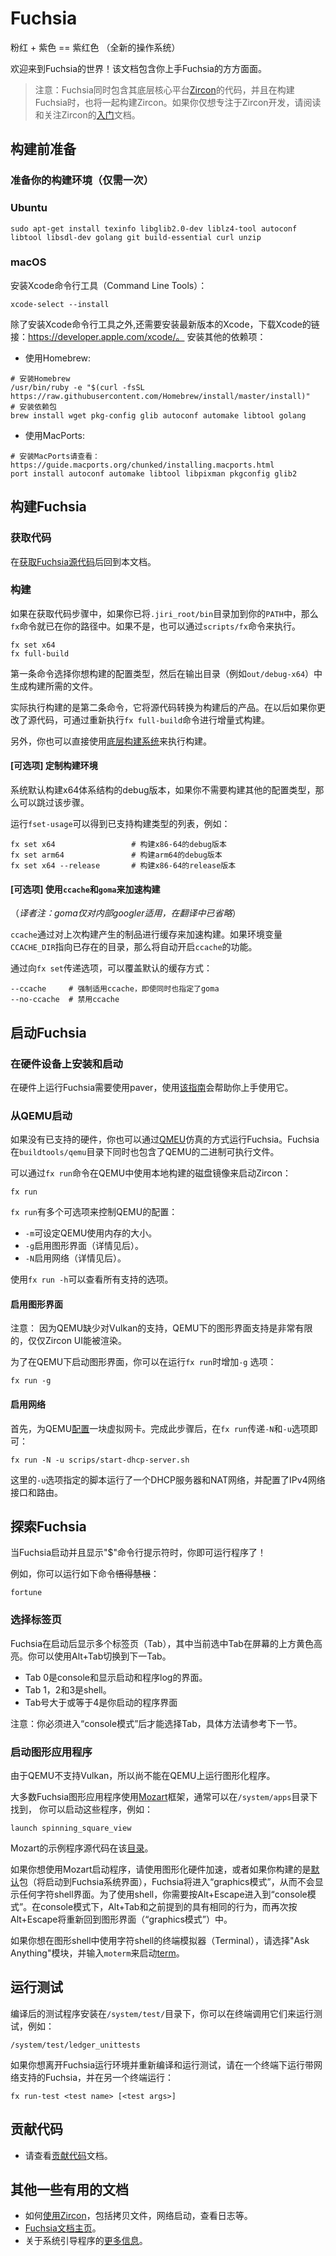 # Fuchsia

粉红 + 紫色 == 紫红色 （全新的操作系统）

欢迎来到Fuchsia的世界！该文档包含你上手Fuchsia的方方面面。

>注意：Fuchsia同时包含其底层核心平台[Zircon](zircon/README.md)的代码，并且在构建Fuchsia时，也将一起构建Zircon。如果你仅想专注于Zircon开发，请阅读和关注Zircon的[入门](https://github.com/fuchsia-mirror/zircon/blob/master/docs/getting_started.md)文档。


## 构建前准备

### 准备你的构建环境（仅需一次）

### Ubuntu

```
sudo apt-get install texinfo libglib2.0-dev liblz4-tool autoconf libtool libsdl-dev golang git build-essential curl unzip
```

### macOS

安装Xcode命令行工具（Command Line Tools）：

```
xcode-select --install
```
除了安装Xcode命令行工具之外,还需要安装最新版本的Xcode，下载Xcode的链接：https://developer.apple.com/xcode/。
安装其他的依赖项：

* 使用Homebrew:
```
# 安装Homebrew
/usr/bin/ruby -e "$(curl -fsSL https://raw.githubusercontent.com/Homebrew/install/master/install)"
# 安装依赖包
brew install wget pkg-config glib autoconf automake libtool golang
```

* 使用MacPorts:

```
# 安装MacPorts请查看：https://guide.macports.org/chunked/installing.macports.html
port install autoconf automake libtool libpixman pkgconfig glib2
```

## 构建Fuchsia

### 获取代码

在[获取Fuchsia源代码](getting_source.md)后回到本文档。

### 构建

如果在获取代码步骤中，如果你已将`.jiri_root/bin`目录加到你的`PATH`中，那么`fx`命令就已在你的路径中。如果不是，也可以通过`scripts/fx`命令来执行。

```
fx set x64
fx full-build
```

第一条命令选择你想构建的配置类型，然后在输出目录（例如`out/debug-x64`）中生成构建所需的文件。

实际执行构建的是第二条命令，它将源代码转换为构建后的产品。在以后如果你更改了源代码，可通过重新执行`fx full-build`命令进行增量式构建。

另外，你也可以直接使用[底层构建系统](development/build/README.md)来执行构建。

#### [可选项] 定制构建环境

系统默认构建x64体系结构的debug版本，如果你不需要构建其他的配置类型，那么可以跳过该步骤。

运行`fset-usage`可以得到已支持构建类型的列表，例如：

```
fx set x64                 # 构建x86-64的debug版本
fx set arm64               # 构建arm64的debug版本
fx set x64 --release       # 构建x86-64的release版本
```

#### [可选项] 使用`ccache`和`goma`来加速构建

（*译者注：goma仅对内部googler适用，在翻译中已省略*）

`ccache`通过对上次构建产生的制品进行缓存来加速构建。如果环境变量`CCACHE_DIR`指向已存在的目录，那么将自动开启`ccache`的功能。

通过向`fx set`传递选项，可以覆盖默认的缓存方式：

```
--ccache     # 强制适用ccache，即使同时也指定了goma
--no-ccache  # 禁用ccache
```

## 启动Fuchsia

### 在硬件设备上安装和启动

在硬件上运行Fuchsia需要使用paver，使用[该指南](https://github.com/fuchsia-mirror/docs/blob/master/development/workflows/fuchsia_paver.md)会帮助你上手使用它。


### 从QEMU启动

如果没有已支持的硬件，你也可以通过[QMEU](https://github.com/fuchsia-mirror/zircon/blob/master/docs/qemu.md)仿真的方式运行Fuchsia。Fuchsia在`buildtools/qemu`目录下同时也包含了QEMU的二进制可执行文件。

可以通过`fx run`命令在QEMU中使用本地构建的磁盘镜像来启动Zircon：

```
fx run
```

`fx run`有多个可选项来控制QEMU的配置：

* `-m`可设定QEMU使用内存的大小。
* `-g`启用图形界面（详情见后）。
* `-N`启用网络（详情见后）。

使用`fx run -h`可以查看所有支持的选项。

#### 启用图形界面

注意： 因为QEMU缺少对Vulkan的支持，QEMU下的图形界面支持是非常有限的，仅仅Zircon UI能被渲染。

为了在QEMU下启动图形界面，你可以在运行`fx run`时增加`-g` 选项：

```
fx run -g
```

#### 启用网络

首先，为QEMU[配置](https://github.com/fuchsia-mirror/zircon/blob/master/docs/qemu.md#enabling-networking-under-Qemu)一块虚拟网卡。完成此步骤后，在`fx run`传递`-N`和`-u`选项即可：

```
fx run -N -u scrips/start-dhcp-server.sh
```

这里的`-u`选项指定的脚本运行了一个DHCP服务器和NAT网络，并配置了IPv4网络接口和路由。

## 探索Fuchsia

当Fuchsia启动并且显示"$"命令行提示符时，你即可运行程序了！

例如，你可以运行如下命令~~悟得慧根~~：

```
fortune
```

### 选择标签页

Fuchsia在启动后显示多个标签页（Tab），其中当前选中Tab在屏幕的上方黄色高亮。你可以使用Alt+Tab切换到下一Tab。

- Tab 0是console和显示启动和程序log的界面。
- Tab 1，2和3是shell。
- Tab号大于或等于4是你启动的程序界面

注意：你必须进入“console模式”后才能选择Tab，具体方法请参考下一节。

### 启动图形应用程序

由于QEMU不支持Vulkan，所以尚不能在QEMU上运行图形化程序。

大多数Fuchsia图形应用程序使用[Mozart](https://github.com/fuchsia-mirror/garnet/tree/master/bin/ui)框架，通常可以在`/system/apps`目录下找到， 你可以启动这些程序，例如：

```
launch spinning_square_view
```

Mozart的示例程序源代码在该[目录](https://github.com/fuchsia-mirror/garnet/tree/master/examples/ui)。

如果你想使用Mozart启动程序，请使用图形化硬件加速，或者如果你构建的是[默认](https://github.com/fuchsia-mirror/topaz/blob/master/packages/default)包（将启动到Fuchsia系统界面），Fuchsia将进入“graphics模式”，从而不会显示任何字符shell界面。为了使用shell，你需要按Alt+Escape进入到“console模式”。在console模式下，Alt+Tab和之前提到的具有相同的行为，而再次按Alt+Escape将重新回到图形界面（“graphics模式”）中。

如果你想在图形shell中使用字符shell的终端模拟器（Terminal），请选择"Ask Anything"模块，并输入`moterm`来启动[term](https://github.com/fuchsia-mirror/topaz/blob/master/app/term)。


## 运行测试

编译后的测试程序安装在`/system/test/`目录下，你可以在终端调用它们来运行测试，例如：
```
/system/test/ledger_unittests
```

如果你想离开Fuchsia运行环境并重新编译和运行测试，请在一个终端下运行带网络支持的Fuchsia，并在另一个终端运行：
```
fx run-test <test name> [<test args>]
```

## 贡献代码

* 请查看[贡献代码](CONTRIBUTING.md)文档。

## 其他一些有用的文档

* 如何[使用Zircon](https://github.com/fuchsia-mirror/zircon/blob/master/docs/getting_started.md#copying-files-to-and-from-zircon)，包括拷贝文件，网络启动，查看日志等。
* [Fuchsia文档主页](README.md)。
* 关于系统引导程序的[更多信息](https://github.com/fuchsia-mirror/garnet/blob/master/bin/sysmgr/)。
